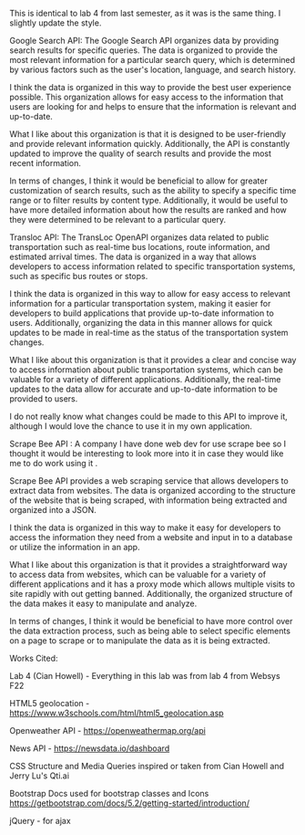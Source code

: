 This is identical to lab 4 from last semester, as it was is the same thing. I slightly update the style.


Google Search API:
The Google Search API organizes data by providing search results for specific queries. The data is organized to provide the most relevant information for a particular search query, which is determined by various factors such as the user's location, language, and search history.

I think the data is organized in this way to provide the best user experience possible. This organization allows for easy access to the information that users are looking for and helps to ensure that the information is relevant and up-to-date.

What I like about this organization is that it is designed to be user-friendly and provide relevant information quickly. Additionally, the API is constantly updated to improve the quality of search results and provide the most recent information.

In terms of changes, I think it would be beneficial to allow for greater customization of search results, such as the ability to specify a specific time range or to filter results by content type. Additionally, it would be useful to have more detailed information about how the results are ranked and how they were determined to be relevant to a particular query.



Transloc API:
The TransLoc OpenAPI organizes data related to public transportation such as real-time bus locations, route information, and estimated arrival times. The data is organized in a way that allows developers to access information related to specific transportation systems, such as specific bus routes or stops.

I think the data is organized in this way to allow for easy access to relevant information for a particular transportation system, making it easier for developers to build applications that provide up-to-date information to users. Additionally, organizing the data in this manner allows for quick updates to be made in real-time as the status of the transportation system changes.

What I like about this organization is that it provides a clear and concise way to access information about public transportation systems, which can be valuable for a variety of different applications. Additionally, the real-time updates to the data allow for accurate and up-to-date information to be provided to users.

I do not really know what changes could be made to this API to improve it, although I would love the chance to use it in my own application.



Scrape Bee API :
A company I have done web dev for use scrape bee so I thought it would be interesting to look more into it in case they would like me to do work using it .

Scrape Bee API provides a web scraping service that allows developers to extract data from websites. The data is organized according to the structure of the website that is being scraped, with information being extracted and organized into a JSON.

I think the data is organized in this way to make it easy for developers to access the information they need from a website and input in to a database or utilize the information in an app.

What I like about this organization is that it provides a straightforward way to access data from websites, which can be valuable for a variety of different applications and it has a proxy mode which allows multiple visits to site rapidly with out getting banned. Additionally, the organized structure of the data makes it easy to manipulate and analyze.

In terms of changes, I think it would be beneficial to have more control over the data extraction process, such as being able to select specific elements on a page to scrape or to manipulate the data as it is being extracted.




Works Cited:

Lab 4 (Cian Howell) - Everything in this lab was from lab 4 from Websys F22

HTML5 geolocation - https://www.w3schools.com/html/html5_geolocation.asp

Openweather API - https://openweathermap.org/api

News API - https://newsdata.io/dashboard

CSS Structure and Media Queries inspired or taken from Cian Howell and Jerry Lu's Qti.ai

Bootstrap Docs used for bootstrap classes and Icons https://getbootstrap.com/docs/5.2/getting-started/introduction/

jQuery - for ajax

